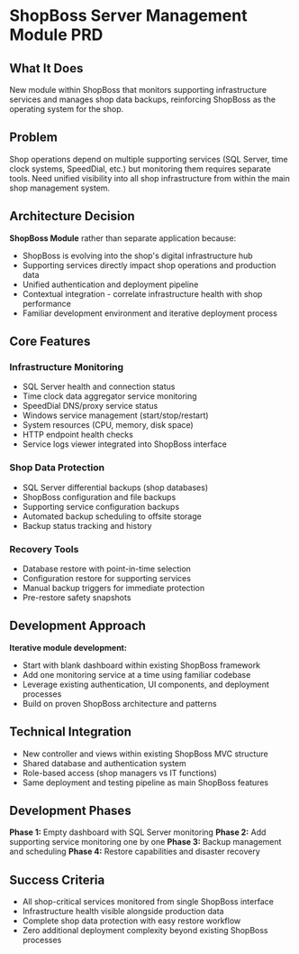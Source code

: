 # ShopBoss Server Management Module PRD

## What It Does
New module within ShopBoss that monitors supporting infrastructure services and manages shop data backups, reinforcing ShopBoss as the operating system for the shop.

## Problem
Shop operations depend on multiple supporting services (SQL Server, time clock systems, SpeedDial, etc.) but monitoring them requires separate tools. Need unified visibility into all shop infrastructure from within the main shop management system.

## Architecture Decision
**ShopBoss Module** rather than separate application because:
- ShopBoss is evolving into the shop's digital infrastructure hub
- Supporting services directly impact shop operations and production data
- Unified authentication and deployment pipeline
- Contextual integration - correlate infrastructure health with shop performance
- Familiar development environment and iterative deployment process

## Core Features

### Infrastructure Monitoring
- SQL Server health and connection status
- Time clock data aggregator service monitoring
- SpeedDial DNS/proxy service status
- Windows service management (start/stop/restart)
- System resources (CPU, memory, disk space)
- HTTP endpoint health checks
- Service logs viewer integrated into ShopBoss interface

### Shop Data Protection
- SQL Server differential backups (shop databases)
- ShopBoss configuration and file backups
- Supporting service configuration backups
- Automated backup scheduling to offsite storage
- Backup status tracking and history

### Recovery Tools
- Database restore with point-in-time selection
- Configuration restore for supporting services
- Manual backup triggers for immediate protection
- Pre-restore safety snapshots

## Development Approach
**Iterative module development:**
- Start with blank dashboard within existing ShopBoss framework
- Add one monitoring service at a time using familiar codebase
- Leverage existing authentication, UI components, and deployment processes
- Build on proven ShopBoss architecture and patterns

## Technical Integration
- New controller and views within existing ShopBoss MVC structure
- Shared database and authentication system
- Role-based access (shop managers vs IT functions)
- Same deployment and testing pipeline as main ShopBoss features

## Development Phases
**Phase 1:** Empty dashboard with SQL Server monitoring
**Phase 2:** Add supporting service monitoring one by one
**Phase 3:** Backup management and scheduling
**Phase 4:** Restore capabilities and disaster recovery

## Success Criteria
- All shop-critical services monitored from single ShopBoss interface
- Infrastructure health visible alongside production data
- Complete shop data protection with easy restore workflow
- Zero additional deployment complexity beyond existing ShopBoss processes
